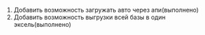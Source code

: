 1. Добавить возможность загружать авто через апи(выполнено)
2. Добавить возможность выгрузки всей базы в один эксель(выполнено)
